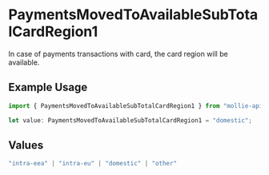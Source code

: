 # PaymentsMovedToAvailableSubTotalCardRegion1

In case of payments transactions with card, the card region will be available.

## Example Usage

```typescript
import { PaymentsMovedToAvailableSubTotalCardRegion1 } from "mollie-api-typescript/models/operations";

let value: PaymentsMovedToAvailableSubTotalCardRegion1 = "domestic";
```

## Values

```typescript
"intra-eea" | "intra-eu" | "domestic" | "other"
```